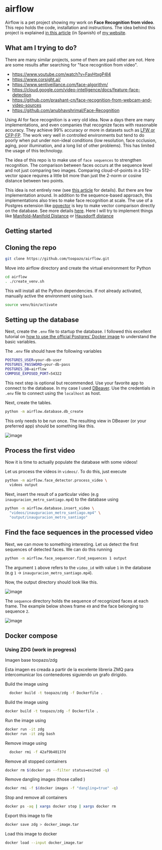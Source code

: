 # airflow

Airflow is a pet project showing my work on **Face Recognition from video**. This repo holds the code, installation and instructions. The idea behind this project is explained [in this article](https://toopazo.github.io/face-recognition-challenge/) (in Spanish) of [my website](https://toopazo.github.io).

## What am I trying to do?

There are many similar projects, some of them are paid other are not. Here are some results after searching for "face recognition from video". 
- https://www.youtube.com/watch?v=FavHtxgP4l4
- https://www.corsight.ai/
- https://www.sentiveillance.com/face-algorithm/
- https://cloud.google.com/video-intelligence/docs/feature-face-detection
- https://github.com/prashant-cn/face-recognition-from-webcam-and-video-sources
- https://github.com/anubhavshrimal/Face-Recognition

Using AI for face recognition is a very old idea. Now a days there are many implementations, and even companies that recognize faces with reasonable accuracy. They achieve 99% accuracy or more in datasets such as [LFW or CFP-FP](https://paperswithcode.com/sota/face-recognition-on-cfp-fp). The work very well in controlled environments but tend to do poorly when put under non-ideal conditions (low resolution, face occlusion, aging, poor illumination, and a long list of other problems). This has limited the usage of this technology. 

The idea of this repo is to make use of ```face sequences``` to strengthen recognition. The comparison between faces occurs at the sequence level and not just comparing two images. Comparing cloud-of-points in a 512-vector space requires a little bit more than just the 2-norm or cosine distance between two points.

This idea is not entirely new (see [this article](https://toopazo.github.io/face-recognition-challenge/) for details). But there are few implementation around. In addition to the sequence-based approach, this implementations also tries to make face recognition at scale. The use of a Postgres extension like [pgvector](https://github.com/pgvector/pgvector) is key to make vector comparison directly on the database. See more details [here](https://www.timescale.com/learn/postgresql-extensions-pgvector). Here I will try to implement things like [Manifold–Manifold Distance](https://ieeexplore.ieee.org/document/6226465) or [Hausdorff distance](https://en.wikipedia.org/wiki/Hausdorff_distance)

## Getting started

## Cloning the repo

```bash
git clone https://github.com/toopazo/airflow.git
```

Move into airflow directory and create the virtual environment for Python
```bash
cd airflow
. ./create_venv.sh
```

This will install all the Python dependencies. If not already activated, manually active the environment using ```bash```.
```bash
source venv/bin/activate
```

## Setting up the database

Next, create the ```.env``` file to startup the database. I followed this excellent tutorial on [how to use the official Postgres' Docker image](https://www.docker.com/blog/how-to-use-the-postgres-docker-official-image/) to understand the basic variables.

The ```.env``` file should have the following variables
```bash
POSTGRES_USER=your-db-user
POSTGRES_PASSWORD=your-db-pass
POSTGRES_DB=airflow
COMPOSE_EXPOSED_PORT=54322
```

This next step is optional but recommended. Use your favorite app to connect to the database. In my case I used [DBeaver](https://dbeaver.io/). Use the credentials in ```.env``` file to connect using the ```localhost``` as host.

Next, create the tables.
```bash
python -m airflow.database.db_create
```
This only needs to be run once. The resulting view in DBeaver (or your preferred app) should be something like this.

![image](docs/dbeaver_airflow.png)


## Process the first video

Now it is time to actually populate the database with some videos!

Let us process the videos in ```videos/```. To do this, just execute

```bash
python -m airflow.face_detector.process_video \
  videos output
```

Next, insert the result of a particular video (e.g ```inauguracion_metro_santiago.mp4```) to the database using
```bash
python -m airflow.database.insert_video \
  "videos/inauguracion_metro_santiago.mp4" \
  "output/inauguracion_metro_santiago"
```

## Find the face sequences in the processed video

Next, we can move to something interesting. Let us detect the first sequences of detected faces. We can do this running
```bash
python -m airflow.face_sequencer.find_sequences 1 output
```
The argument ```1``` above refers to the ```video_id``` with value ```1``` in the database (e.g ```1``` -> ```inauguracion_metro_santiago.mp4```). 

Now, the output directory should look like this.

![image](docs/airflow_output.png)

The ```sequence``` directory holds the sequence of recognized faces at each frame. The example below shows frame ```49``` and the face belonging to sequence ```2```.

![image](docs/frame_id_000049_active_seq_000002.png)


## Docker compose
### Using ZDG (work in progress)

Imagen base toopazo/zdg

Esta imagen es creada a partir de la excelente libreria ZMQ para intercomunicar los contenedores siguiendo un grafo dirigido.

Build the image using
```bash
  docker build -t toopazo/zdg -f Dockerfile .
```

Build the image using
```bash
docker build -t toopazo/zdg -f Dockerfile .
```
Run the image using
 ```bash 
docker run -it zdg
docker run -it zdg bash
```

Remove image using
```bash
  docker rmi -f 42af9b40137d
```

Remove all stopped containers
```bash
docker rm $(docker ps --filter status=exited -q)
```

Remove dangling images (those called <none>)
```bash
docker rmi -f $(docker images -f "dangling=true" -q)
```

Stop and remove all containers
```bash
docker ps -aq | xargs docker stop | xargs docker rm
```

Export this image to file
```bash
docker save zdg > docker_image.tar 
```

Load this image to docker
```bash
docker load --input docker_image.tar
```
